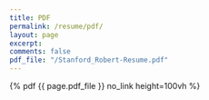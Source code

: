 ```yaml
---
title: PDF
permalink: /resume/pdf/
layout: page
excerpt: 
comments: false
pdf_file: "/Stanford_Robert-Resume.pdf"
---
```

<div id="!">{% pdf {{ page.pdf_file }} no_link height=100vh %}</div>
